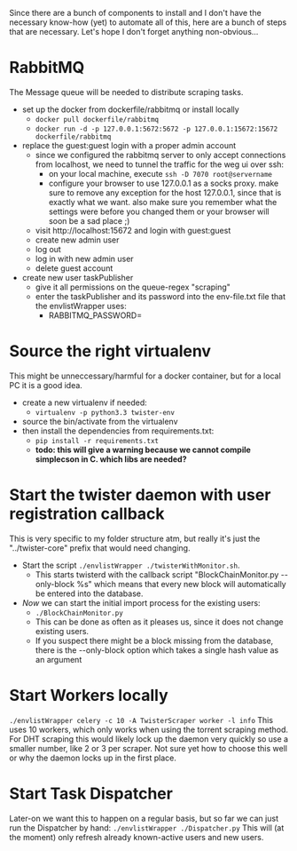 Since there are a bunch of components to install and I don't have the necessary know-how (yet) to automate all of this, here are a bunch of steps that are necessary.
Let's hope I don't forget anything non-obvious...

# RabbitMQ
The Message queue will be needed to distribute scraping tasks.
* set up the docker from dockerfile/rabbitmq or install locally
    * `docker pull dockerfile/rabbitmq`
    * `docker run -d -p 127.0.0.1:5672:5672 -p 127.0.0.1:15672:15672 dockerfile/rabbitmq`
* replace the guest:guest login with a proper admin account
    * since we configured the rabbitmq server to only accept connections from localhost, we need to tunnel the traffic for the weg ui  over ssh:
        * on your local machine, execute `ssh -D 7070 root@servername`
        * configure your browser to use 127.0.0.1 as a socks proxy. make sure to remove any exception for the host 127.0.0.1, since that is exactly what we want. also make sure you remember what the settings were before you changed them or your browser will soon be a sad place ;)
    * visit http://localhost:15672 and login with guest:guest
    * create new admin user
    * log out
    * log in with new admin user
    * delete guest account
* create new user taskPublisher
    * give it all permissions on the queue-regex "scraping"
    * enter the taskPublisher and its password into the env-file.txt file that the envlistWrapper uses:
        * RABBITMQ_PASSWORD=<pw>

# Source the right virtualenv
This might be unneccessary/harmful for a docker container, but for a local PC it is a good idea.
* create a new virtualenv if needed:
    * `virtualenv -p python3.3 twister-env`
* source the bin/activate from the virtualenv
* then install the dependencies from requirements.txt:
    * `pip install -r requirements.txt`
    * **todo: this will give a warning because we cannot compile simplecson in C. which libs are needed?**

# Start the twister daemon with user registration callback
This is very specific to my folder structure atm, but really it's just the "../twister-core" prefix that would need changing.
* Start the script `./envlistWrapper ./twisterWithMonitor.sh`.
    * This starts twisterd with the callback script "BlockChainMonitor.py --only-block %s" which means that every new block will automatically be entered into the database.
* *Now* we can start the initial import process for the existing users:
    * `./BlockChainMonitor.py`
    * This can be done as often as it pleases us, since it does not change existing users.
    * If you suspect there might be a block missing from the database, there is the --only-block option which takes a single hash value as an argument

# Start Workers locally
`./envlistWrapper celery -c 10 -A TwisterScraper worker -l info`
This uses 10 workers, which only works when using the torrent scraping method.
For DHT scraping this would likely lock up the daemon very quickly so use a smaller number, like 2 or 3 per scraper. Not sure yet how to choose this well or why the daemon locks up in the first place.

# Start Task Dispatcher
Later-on we want this to happen on a regular basis, but so far we can just run the Dispatcher by hand:
`./envlistWrapper ./Dispatcher.py`
This will (at the moment) only refresh already known-active users and new users.